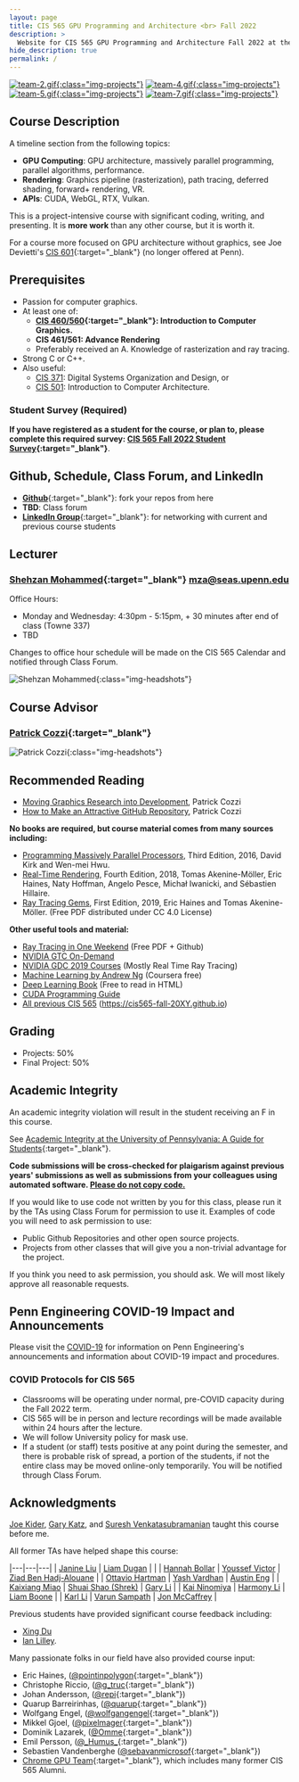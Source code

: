 ```yaml
---
layout: page
title: CIS 565 GPU Programming and Architecture <br> Fall 2022
description: >
  Website for CIS 565 GPU Programming and Architecture Fall 2022 at the University of Pennsylvania
hide_description: true
permalink: /
---
```


[![team-2.gif](/assets/images/previous_projects/team-2.gif){:class="img-projects"}](https://cis565-fall-2021.github.io/projects/)
[![team-4.gif](/assets/images/previous_projects/team-4.gif){:class="img-projects"}](https://cis565-fall-2021.github.io/projects/)
[![team-5.gif](/assets/images/previous_projects/team-5.gif){:class="img-projects"}](https://cis565-fall-2021.github.io/projects/)
[![team-7.gif](/assets/images/previous_projects/team-7.gif){:class="img-projects"}](https://cis565-fall-2021.github.io/projects/)

## Course Description

A timeline section from the following topics:

* **GPU Computing**: GPU architecture, massively parallel programming, parallel algorithms, performance.
* **Rendering**: Graphics pipeline (rasterization), path tracing, deferred shading, forward+ rendering, VR.
* **APIs**: CUDA, WebGL, RTX, Vulkan.

This is a project-intensive course with significant coding, writing, and presenting. It is **more work** than any other course, but it is worth it.

For a course more focused on GPU architecture without graphics, see Joe Devietti's [CIS 601](https://www.cis.upenn.edu/~devietti/classes/cis601-spring2017/){:target="_blank"} (no longer offered at Penn).

## Prerequisites

* Passion for computer graphics.
* At least one of:
  * **[CIS 460/560](https://www.cis.upenn.edu/~cis460/current/){:target="_blank"}: Introduction to Computer Graphics.**
  * **CIS 461/561: Advance Rendering**
  * Preferably received an A. Knowledge of rasterization and ray tracing.
* Strong C or C++.
* Also useful:
  * [CIS 371](https://www.cis.upenn.edu/~cis371/18sp/): Digital Systems Organization and Design, or
  * [CIS 501](https://www.cis.upenn.edu/~cis501/): Introduction to Computer Architecture.

### Student Survey (Required)

**If you have registered as a student for the course, or plan to, please complete this required survey: [CIS 565 Fall 2022 Student Survey](https://forms.office.com/r/zmXCH5Sd2Y){:target="_blank"}**.

## Github, Schedule, Class Forum, and LinkedIn

* [**Github**](https://github.com/CIS565-Fall-2022){:target="_blank"}: fork your repos from here
* **TBD**: Class forum
* [**LinkedIn Group**](http://www.linkedin.com/groups/GPU-Programming-Architecture-6540935){:target="_blank"}: for networking with current and previous course students

## Lecturer

### [Shehzan Mohammed](https://www.linkedin.com/in/shehzan-mohammed-a21a783a/){:target="_blank"} mza@seas.upenn.edu

Office Hours:
* Monday and Wednesday: 4:30pm - 5:15pm, + 30 minutes after end of class (Towne 337)
* TBD

Changes to office hour schedule will be made on the CIS 565 Calendar and notified through Class Forum.

![Shehzan Mohammed](/assets/images/headshots/shehzan_mohammed.jpg){:class="img-headshots"}

## Course Advisor

### [Patrick Cozzi](https://www.linkedin.com/in/patrickcozzi/){:target="_blank"}

![Patrick Cozzi](/assets/images/headshots/patrick_cozzi.jpg){:class="img-headshots"}

## Recommended Reading

* [Moving Graphics Research into Development](http://www.realtimerendering.com/blog/4472-2/), Patrick Cozzi
* [How to Make an Attractive GitHub Repository](https://github.com/pjcozzi/Articles/blob/master/CIS565/GitHubRepo/README.md), Patrick Cozzi

**No books are required, but course material comes from many sources including:**

* [Programming Massively Parallel Processors](http://www.elsevierdirect.com/morgan_kaufmann/kirk/), Third Edition, 2016, David Kirk and Wen-mei Hwu.
* [Real-Time Rendering](http://www.realtimerendering.com/), Fourth Edition, 2018, Tomas Akenine-Möller, Eric Haines, Naty Hoffman, Angelo Pesce, Michał Iwanicki, and Sébastien Hillaire.
* [Ray Tracing Gems](http://www.realtimerendering.com/raytracinggems/), First Edition, 2019, Eric Haines and Tomas Akenine-Möller. (Free PDF distributed under CC 4.0 License)

**Other useful tools and material:**

* [Ray Tracing in One Weekend](https://github.com/RayTracing/InOneWeekend) (Free PDF + Github)
* [NVIDIA GTC On-Demand](https://www.nvidia.com/en-us/on-demand/)
* [NVIDIA GDC 2019 Courses](https://1drv.ms/f/s!AiLXbdZHgbemhdpxaqFXjSRTkshtPA) (Mostly Real Time Ray Tracing)
* [Machine Learning by Andrew Ng](https://www.coursera.org/learn/machine-learning) (Coursera free)
* [Deep Learning Book](https://www.deeplearningbook.org/) (Free to read in HTML)
* [CUDA Programming Guide](https://docs.nvidia.com/cuda/cuda-c-programming-guide/index.html)
* [All previous CIS 565](https://cis565-fall-2021.github.io) (https://cis565-fall-20XY.github.io)

## Grading

* Projects: 50%
* Final Project: 50%

## Academic Integrity

An academic integrity violation will result in the student receiving an F in this course.

See [Academic Integrity at the University of Pennsylvania: A Guide for Students](http://www.upenn.edu/academicintegrity/){:target="_blank"}.

**Code submissions will be cross-checked for plaigarism against previous years' submissions as well as submissions from your colleagues using automated software. <u>Please do not copy code.</u>**

If you would like to use code not written by you for this class, please run it by the TAs using Class Forum for permission to use it. Examples of code you will need to ask permission to use:

* Public Github Repositories and other open source projects.
* Projects from other classes that will give you a non-trivial advantage for the project.

If you think you need to ask permission, you should ask. We will most likely approve all reasonable requests.

## Penn Engineering COVID-19 Impact and Announcements

Please visit the [COVID-19](https://www.seas.upenn.edu/coronavirus/) for information on Penn Engineering's announcements and information about COVID-19 impact and procedures.

### COVID Protocols for CIS 565

* Classrooms will be operating under normal, pre-COVID capacity during the Fall 2022 term.
* CIS 565 will be in person and lecture recordings will be made available within 24 hours after the lecture.
* We will follow University policy for mask use.
* If a student (or staff) tests positive at any point during the semester, and there is probable risk of spread, a portion of the students, if not the entire class may be moved online-only temporarily. You will be notified through Class Forum.

## Acknowledgments

[Joe Kider](http://www.josephkider.com/), [Gary Katz](http://www.linkedin.com/pub/gary-katz/3/a40/a1b), and [Suresh Venkatasubramanian](http://www.cs.utah.edu/~suresh/web/) taught this course before me.

All former TAs have helped shape this course:

|---|---|---|
| [Janine Liu](https://www.janineliu.com/) | [Liam Dugan](http://liamdugan.com/) | |
| [Hannah Bollar](http://hannahbollar.com/)   | [Youssef Victor](http://youssefvictor.com/)        | [Ziad Ben Hadj-Alouane](https://github.com/ziedbha)  |
| [Ottavio Hartman](http://ottav.io/)         | [Yash Vardhan](https://github.com/yashv28)         | [Austin Eng](http://austin-eng.co/)                  |
| [Kaixiang Miao](http://miaokaixiang.com/)   | [Shuai Shao (Shrek)](https://shrekshao.github.io/) | [Gary Li](http://likangning93.wixsite.com/home)      |
| [Kai Ninomiya](http://kainino0x.github.io/) | [Harmony Li](http://www.harmonymli.com)            | [Liam Boone](http://liamboone.blogspot.com/)         |
| [Karl Li](http://www.yiningkarlli.com/)     | [Varun Sampath](http://vsampath.com/)              | [Jon McCaffrey](http://mccaffreydev.blogspot.com/)   |

Previous students have provided significant course feedback including:

* [Xing Du](http://www.linkedin.com/pub/xing-du/3a/626/a23)
* [Ian Lilley](http://ianlilley.wordpress.com/).

Many passionate folks in our field have also provided course input:

* Eric Haines, ([@pointinpolygon](https://twitter.com/pointinpolygon){:target="_blank"})
* Christophe Riccio, ([@g_truc](https://twitter.com/g_truc){:target="_blank"})
* Johan Andersson, ([@repi](https://twitter.com/repi){:target="_blank"})
* Quarup Barreirinhas, ([@quarup](https://twitter.com/quarup){:target="_blank"})
* Wolfgang Engel, ([@wolfgangengel](https://twitter.com/wolfgangengel){:target="_blank"})
* Mikkel Gjoel, ([@pixelmager](https://twitter.com/pixelmager){:target="_blank"})
* Dominik Lazarek, ([@Omme](https://twitter.com/Omme){:target="_blank"})
* Emil Persson, ([@\_Humus\_](https://twitter.com/_Humus_){:target="_blank"})
* Sebastien Vandenberghe ([@sebavanmicrosof](https://github.com/sebavanmicrosof){:target="_blank"})
* [Chrome GPU Team](https://www.chromium.org/developers/design-documents/chromium-graphics){:target="_blank"}, which includes many former CIS 565 Alumni.

